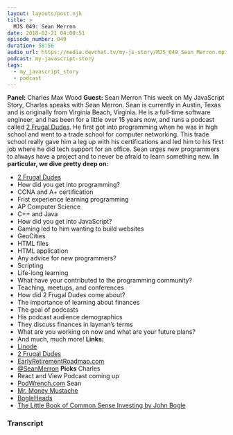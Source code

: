 ```yaml
---
layout: layouts/post.njk
title: >
  MJS 049: Sean Merron
date: 2018-02-21 04:00:51
episode_number: 049
duration: 58:56
audio_url: https://media.devchat.tv/my-js-story/MJS_049_Sean_Merron.mp3
podcast: my-javascript-story
tags:
  - my_javascript_story
  - podcast
---
```


**Panel:** Charles Max Wood **Guest:** Sean Merron This week on My JavaScript Story, Charles speaks with Sean Merron. Sean is currently in Austin, Texas and is originally from Virginia Beach, Virginia. He is a full-time software engineer, and has been for a little over 15 years now, and runs a podcast called [2 Frugal Dudes](https://2frugaldudes.com/). He first got into programming when he was in high school and went to a trade school for computer networking. This trade school really gave him a leg up with his certifications and led him to his first job where he did tech support for an office. Sean urges new programmers to always have a project and to never be afraid to learn something new. **In particular, we dive pretty deep on:**

- [2 Frugal Dudes](https://2frugaldudes.com/)
- How did you get into programming?
- CCNA and A+ certification
- Frist experience learning programming
- AP Computer Science
- C++ and Java
- How did you get into JavaScript?
- Gaming led to him wanting to build websites
- GeoCities
- HTML files
- HTML application
- Any advice for new programmers?
- Scripting
- Life-long learning
- What have your contributed to the programming community?
- Teaching, meetups, and conferences
- How did 2 Frugal Dudes come about?
- The importance of learning about finances
- The goal of podcasts
- His podcast audience demographics
- They discuss finances in layman’s terms
- What are you working on now and what are your future plans?
- And much, much more!
  **Links:&nbsp;**
- [Linode](https://promo.linode.com/myjavascriptstory/)
- [2 Frugal Dudes](https://2frugaldudes.com/)
- [EarlyRetirementRoadmap.com](https://earlyretirementroadmap.com/)
- [@SeanMerron](https://twitter.com/seanmerron?lang=en)
  **Picks** Charles
- React and View Podcast coming up
- [PodWrench.com](https://podwrench.com/)
  Sean
- [Mr. Money Mustache](https://www.mrmoneymustache.com/)
- [BogleHeads](https://www.bogleheads.org/)
- [The Little Book of Common Sense Investing by John Bogle](https://www.amazon.com/Little-Book-Common-Sense-Investing/dp/0470102101)

### Transcript
